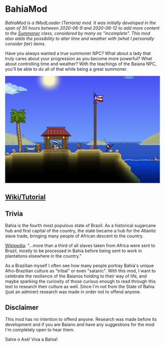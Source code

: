 # BahiaMod
*BahiaMod is a tModLoader (Terraria) mod. It was initially developed in the span of 30 hours between 2020-06-9 and 2020-06-12 to add more content to the [Summoner](https://terraria.gamepedia.com/Guide:Class_setups) class, considered by many as "incomplete".
This mod also adds the possibility to alter time and weather with (what I personally consider fair) items.*


Have you always wanted a true summoner NPC? What about a lady that truly cares about your progression as you become more powerful?
What about controlling time and weather? With the teachings of the Baiana NPC, you'll be able to do all of that while being a great summoner.

![RepositoryImage](https://github.com/lluckymou/BahiaMod/blob/master/repoimage.png?raw=true "Repository Image")

## [Wiki/Tutorial](https://github.com/lluckymou/BahiaMod/wiki)

## Trivia
Bahia is the fourth most populous state of Brazil. As a historical sugarcane hub and first capital of the country, the state became a hub for the Atlantic slave trade, bringing many people of African descent to the country.

[Wikipedia](https://en.wikipedia.org/wiki/Bahia): "...more than a third of all slaves taken from Africa were sent to Brazil, mostly to be processed in Bahia before being sent to work in plantations elsewhere in the country."


As a Brazilian myself I often see how many people portray Bahia's unique Afro-Brazilian culture as "tribal" or even "satanic".
With this mod, I want to celebrate the resilience of the Baianos holding to their way of life, and maybe sparking the curiosity of those curious enough to read through this text to research their culture as well.
Since I'm not from the State of Bahia (just an admirer) research was made in order not to offend anyone.

## Disclaimer
This mod has no intention to offend anyone. Research was made before its development and if you are Baiano and have any suggestions for the mod I'm completely open to hear them.

Salve o Axé! Viva a Bahia!
